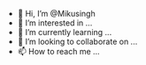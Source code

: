 - 👋 Hi, I’m @Mikusingh
- 👀 I’m interested in ...
- 🌱 I’m currently learning ...
- 💞️ I’m looking to collaborate on ...
- 📫 How to reach me ...

<!---
Mikusingh/Mikusingh is a ✨ special ✨ repository because its `README.md` (this file) appears on your GitHub profile.
You can click the Preview link to take a look at your changes.
---> 
